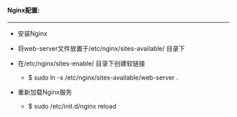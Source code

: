 #### Nginx配置:

* * *

* 安装Nginx
 
* 将web-server文件放置于/etc/nginx/sites-available/ 目录下

* 在/etc/nginx/sites-enable/ 目录下创建软链接

    * $ sudo ln -s /etc/nginx/sites-available/web-server .


* 重新加载Nginx服务

    * $ sudo /etc/init.d/nginx reload  